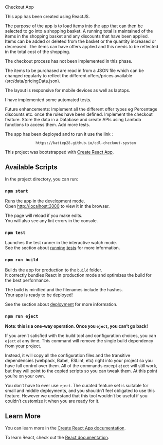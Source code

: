 Checkout App

This app has been created using ReactJS.

The purpose of the app is to load items into the app that can then be selected to go into a shopping basket. A running total is maintained of the items in the shopping basket and any discounts that have been applied. Items can be added or deleted from the basket or the quantity increased or decreased. The items can have offers applied and this needs to be reflected in the total cost of the shopping.

The checkout process has not been implemented in this phase. 

The items to be purchased are read in from a JSON file which can be changed regularly to reflect the different offers/prices available (src/data/pricingData.json).

The layout is responsive for mobile devices as well as laptops.

I have implemented some automated tests.

Future enhancements:
      Implement all the different offer types eg Percentage discounts etc. once the rules have been defined.
      Implement the checkout feature. Store the data in a Database and create APIs using Lambda functions to access them.
      Add more tests.

The app has been deployed and to run it use the link :

                  https://katiep28.github.io/cdl-checkout-system        


This project was bootstrapped with [Create React App](https://github.com/facebook/create-react-app).

## Available Scripts

In the project directory, you can run:

### `npm start`

Runs the app in the development mode.<br />
Open [http://localhost:3000](http://localhost:3000) to view it in the browser.

The page will reload if you make edits.<br />
You will also see any lint errors in the console.

### `npm test`

Launches the test runner in the interactive watch mode.<br />
See the section about [running tests](https://facebook.github.io/create-react-app/docs/running-tests) for more information.

### `npm run build`

Builds the app for production to the `build` folder.<br />
It correctly bundles React in production mode and optimizes the build for the best performance.

The build is minified and the filenames include the hashes.<br />
Your app is ready to be deployed!

See the section about [deployment](https://facebook.github.io/create-react-app/docs/deployment) for more information.

### `npm run eject`

**Note: this is a one-way operation. Once you `eject`, you can’t go back!**

If you aren’t satisfied with the build tool and configuration choices, you can `eject` at any time. This command will remove the single build dependency from your project.

Instead, it will copy all the configuration files and the transitive dependencies (webpack, Babel, ESLint, etc) right into your project so you have full control over them. All of the commands except `eject` will still work, but they will point to the copied scripts so you can tweak them. At this point you’re on your own.

You don’t have to ever use `eject`. The curated feature set is suitable for small and middle deployments, and you shouldn’t feel obligated to use this feature. However we understand that this tool wouldn’t be useful if you couldn’t customize it when you are ready for it.

## Learn More

You can learn more in the [Create React App documentation](https://facebook.github.io/create-react-app/docs/getting-started).

To learn React, check out the [React documentation](https://reactjs.org/).

